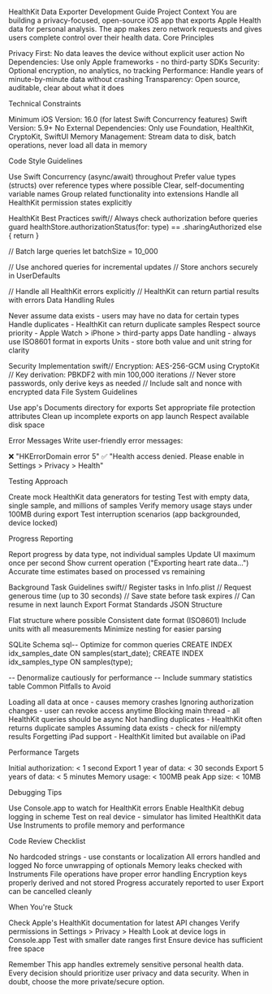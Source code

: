 HealthKit Data Exporter Development Guide
Project Context
You are building a privacy-focused, open-source iOS app that exports Apple Health data for personal analysis. The app makes zero network requests and gives users complete control over their health data.
Core Principles

Privacy First: No data leaves the device without explicit user action
No Dependencies: Use only Apple frameworks - no third-party SDKs
Security: Optional encryption, no analytics, no tracking
Performance: Handle years of minute-by-minute data without crashing
Transparency: Open source, auditable, clear about what it does

Technical Constraints

Minimum iOS Version: 16.0 (for latest Swift Concurrency features)
Swift Version: 5.9+
No External Dependencies: Only use Foundation, HealthKit, CryptoKit, SwiftUI
Memory Management: Stream data to disk, batch operations, never load all data in memory

Code Style Guidelines

Use Swift Concurrency (async/await) throughout
Prefer value types (structs) over reference types where possible
Clear, self-documenting variable names
Group related functionality into extensions
Handle all HealthKit permission states explicitly

HealthKit Best Practices
swift// Always check authorization before queries
guard healthStore.authorizationStatus(for: type) == .sharingAuthorized else { return }

// Batch large queries
let batchSize = 10_000

// Use anchored queries for incremental updates
// Store anchors securely in UserDefaults

// Handle all HealthKit errors explicitly
// HealthKit can return partial results with errors
Data Handling Rules

Never assume data exists - users may have no data for certain types
Handle duplicates - HealthKit can return duplicate samples
Respect source priority - Apple Watch > iPhone > third-party apps
Date handling - always use ISO8601 format in exports
Units - store both value and unit string for clarity

Security Implementation
swift// Encryption: AES-256-GCM using CryptoKit
// Key derivation: PBKDF2 with min 100,000 iterations
// Never store passwords, only derive keys as needed
// Include salt and nonce with encrypted data
File System Guidelines

Use app's Documents directory for exports
Set appropriate file protection attributes
Clean up incomplete exports on app launch
Respect available disk space

Error Messages
Write user-friendly error messages:

❌ "HKErrorDomain error 5"
✅ "Health access denied. Please enable in Settings > Privacy > Health"

Testing Approach

Create mock HealthKit data generators for testing
Test with empty data, single sample, and millions of samples
Verify memory usage stays under 100MB during export
Test interruption scenarios (app backgrounded, device locked)

Progress Reporting

Report progress by data type, not individual samples
Update UI maximum once per second
Show current operation ("Exporting heart rate data...")
Accurate time estimates based on processed vs remaining

Background Task Guidelines
swift// Register tasks in Info.plist
// Request generous time (up to 30 seconds)
// Save state before task expires
// Can resume in next launch
Export Format Standards
JSON Structure

Flat structure where possible
Consistent date format (ISO8601)
Include units with all measurements
Minimize nesting for easier parsing

SQLite Schema
sql-- Optimize for common queries
CREATE INDEX idx_samples_date ON samples(start_date);
CREATE INDEX idx_samples_type ON samples(type);

-- Denormalize cautiously for performance
-- Include summary statistics table
Common Pitfalls to Avoid

Loading all data at once - causes memory crashes
Ignoring authorization changes - user can revoke access anytime
Blocking main thread - all HealthKit queries should be async
Not handling duplicates - HealthKit often returns duplicate samples
Assuming data exists - check for nil/empty results
Forgetting iPad support - HealthKit limited but available on iPad

Performance Targets

Initial authorization: < 1 second
Export 1 year of data: < 30 seconds
Export 5 years of data: < 5 minutes
Memory usage: < 100MB peak
App size: < 10MB

Debugging Tips

Use Console.app to watch for HealthKit errors
Enable HealthKit debug logging in scheme
Test on real device - simulator has limited HealthKit data
Use Instruments to profile memory and performance

Code Review Checklist

 No hardcoded strings - use constants or localization
 All errors handled and logged
 No force unwrapping of optionals
 Memory leaks checked with Instruments
 File operations have proper error handling
 Encryption keys properly derived and not stored
 Progress accurately reported to user
 Export can be cancelled cleanly

When You're Stuck

Check Apple's HealthKit documentation for latest API changes
Verify permissions in Settings > Privacy > Health
Look at device logs in Console.app
Test with smaller date ranges first
Ensure device has sufficient free space

Remember
This app handles extremely sensitive personal health data. Every decision should prioritize user privacy and data security. When in doubt, choose the more private/secure option.